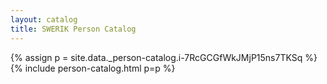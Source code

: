 ```yaml
---
layout: catalog
title: SWERIK Person Catalog
---
```

{% assign p = site.data._person-catalog.i-7RcGCGfWkJMjP15ns7TKSq %}
{% include person-catalog.html p=p %}

